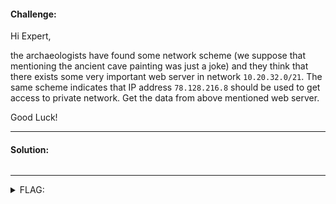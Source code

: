 #### Challenge:

Hi Expert,

the archaeologists have found some network scheme (we suppose that mentioning the ancient cave painting was just a joke) and they think that there exists some very important web server in network `10.20.32.0/21`. The same scheme indicates that IP address `78.128.216.8` should be used to get access to private network. Get the data from above mentioned web server.

Good Luck!

---

#### Solution:

```bash
```

---

<details><summary>FLAG:</summary>

```
FLAG{XG5T-WLWl-HqjH-2E7V}
```

</details>
<br/>
